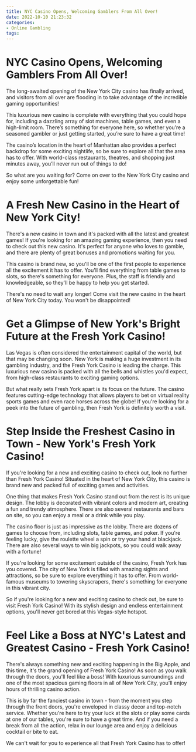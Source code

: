 ```yaml
---
title: NYC Casino Opens, Welcoming Gamblers From All Over!
date: 2022-10-10 21:23:32
categories:
- Online Gambling
tags:
---
```



#  NYC Casino Opens, Welcoming Gamblers From All Over!

The long-awaited opening of the New York City casino has finally arrived, and visitors from all over are flooding in to take advantage of the incredible gaming opportunities!

This luxurious new casino is complete with everything that you could hope for, including a dazzling array of slot machines, table games, and even a high-limit room. There’s something for everyone here, so whether you’re a seasoned gambler or just getting started, you’re sure to have a great time!

The casino’s location in the heart of Manhattan also provides a perfect backdrop for some exciting nightlife, so be sure to explore all that the area has to offer. With world-class restaurants, theatres, and shopping just minutes away, you’ll never run out of things to do!

So what are you waiting for? Come on over to the New York City casino and enjoy some unforgettable fun!

#  A Fresh New Casino in the Heart of New York City!

There's a new casino in town and it's packed with all the latest and greatest games! If you're looking for an amazing gaming experience, then you need to check out this new casino. It's perfect for anyone who loves to gamble, and there are plenty of great bonuses and promotions waiting for you.

This casino is brand new, so you'll be one of the first people to experience all the excitement it has to offer. You'll find everything from table games to slots, so there's something for everyone. Plus, the staff is friendly and knowledgeable, so they'll be happy to help you get started.

There's no need to wait any longer! Come visit the new casino in the heart of New York City today. You won't be disappointed!

#  Get a Glimpse of New York's Bright Future at the Fresh York Casino!

Las Vegas is often considered the entertainment capital of the world, but that may be changing soon. New York is making a huge investment in its gambling industry, and the Fresh York Casino is leading the charge. This luxurious new casino is packed with all the bells and whistles you'd expect, from high-class restaurants to exciting gaming options.

But what really sets Fresh York apart is its focus on the future. The casino features cutting-edge technology that allows players to bet on virtual reality sports games and even race horses across the globe! If you're looking for a peek into the future of gambling, then Fresh York is definitely worth a visit.

#  Step Inside the Freshest Casino in Town - New York's Fresh York Casino!

If you're looking for a new and exciting casino to check out, look no further than Fresh York Casino! Situated in the heart of New York City, this casino is brand new and packed full of exciting games and activities.

One thing that makes Fresh York Casino stand out from the rest is its unique design. The lobby is decorated with vibrant colors and modern art, creating a fun and trendy atmosphere. There are also several restaurants and bars on site, so you can enjoy a meal or a drink while you play.

The casino floor is just as impressive as the lobby. There are dozens of games to choose from, including slots, table games, and poker. If you're feeling lucky, give the roulette wheel a spin or try your hand at blackjack. There are also several ways to win big jackpots, so you could walk away with a fortune!

If you're looking for some excitement outside of the casino, Fresh York has you covered. The city of New York is filled with amazing sights and attractions, so be sure to explore everything it has to offer. From world-famous museums to towering skyscrapers, there's something for everyone in this vibrant city.

So if you're looking for a new and exciting casino to check out, be sure to visit Fresh York Casino! With its stylish design and endless entertainment options, you'll never get bored at this Vegas-style hotspot.

#  Feel Like a Boss at NYC's Latest and Greatest Casino - Fresh York Casino!

There's always something new and exciting happening in the Big Apple, and this time, it's the grand opening of Fresh York Casino! As soon as you walk through the doors, you'll feel like a boss! With luxurious surroundings and one of the most spacious gaming floors in all of New York City, you'll enjoy hours of thrilling casino action.

This is by far the fanciest casino in town - from the moment you step through the front doors, you're enveloped in classy decor and top-notch service. Whether you're here to try your luck at the slots or play some cards at one of our tables, you're sure to have a great time. And if you need a break from all the action, relax in our lounge area and enjoy a delicious cocktail or bite to eat.

We can't wait for you to experience all that Fresh York Casino has to offer!